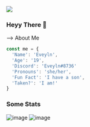 ![](https://komarev.com/ghpvc/?username=DevEveyln&color=blue)

### Heyy There 👋


-->
About Me
```js
const me = {
  'Name': 'Eveyln',
  'Age': '19',
  'Discord': 'Eveyln#8736'
  'Pronouns': 'she/her',
  'Fun Fact': 'I have a son',
  'Taken?': 'I am!'
}
```
<!--

#- 🌱 I'm currently learning Java
#- 😄 Pronouns: she/her
#- ⚡ Fun Fact: I have a child
#- 💖 Taken: I am!

-->
### Some Stats

![image](https://github-readme-stats.vercel.app/api?username=DevEveyln)
![image](https://github-readme-stats.vercel.app/api/top-langs/?username=DevEveyln)
